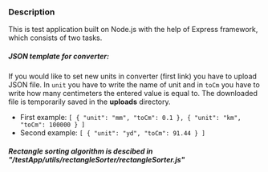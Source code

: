 ### Description

This is test application built on Node.js with the help of Express framework, which consists of two tasks. 

##### JSON template for converter:
If you would like to set new units in converter (first link) you have to upload JSON file. In `unit` you have to write the name of unit and in `toCm` you have to write how many centimeters the entered value is equal to. The downloaded file is temporarily saved in the **uploads** directory. 
- First example:
`[
  {
    "unit": "mm",
    "toCm": 0.1
  },
  {
    "unit": "km",
    "toCm": 100000
  }
]
`
- Second example:
`[
  {
    "unit": "yd",
    "toCm": 91.44
  }
]
`

##### Rectangle sorting algorithm is descibed in "/testApp/utils/rectangleSorter/rectangleSorter.js"
